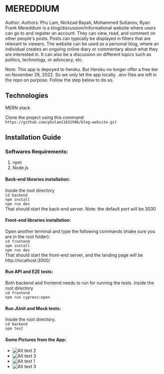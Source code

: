 # MEREDDIUM
Author: Authors: Phu Lam, Nickzad Bayati, Mohammed Sultanov, Ryan Frank
Mereddium is a blog/discussion/informational website where users can go to and register an account. They can view, read, and comment on other people's posts. Posts can typically be displayed in filters that are relevant to viewers. The website can be used as a personal blog, where an individual creates an ongoing online diary or commentary about what they are interested in. It can also be a discussion on different topics such as politics, technology, or advocacy, etc.
 
Note: This app is depoyed to heroku. But Heroku no longer offer a free tier on November 28, 2022.
So we only let the app locally. .env files are left in the repo on purpose. Follow the step below to do so. 

## Technologies
MERN stack

Clone the project using this command:
`https://github.com/phulam11031996/blog-website.git`

## Installation Guide
### Softwares Requirements:
1) npm
2) Node.js

#### Back-end libraries installation:
Inside the root directory<br />
`cd backend` <br />
`npm install` <br />
`npm run dev` <br />
That should start the back-end server. Note: the default port will be 3030

#### Front-end libraries installation:
Open another terminal and type the following commands (make sure you are in the root folder):<br />
`cd frontend`<br />
`npm install`<br />
`npm run dev`<br />
That should start the front-end server, and the landing page will be http://localhost:3000/

#### Run API and E2E tests:
Both backend and frontend needs to run for running the tests. Inside the root directory<br />
`cd frontend`<br />
`npm run cypress:open`<br />

#### Run JUnit and Mock tests:
Inside the root directory.<br />
`cd backend`<br />
`npm test`<br />

#### Some Pictures from the App:
* ![Alt text 2](https://res.cloudinary.com/dak2sbffy/image/upload/v1687237656/Screen_Shot_2023-06-19_at_9.59.32_PM_m4qrfn.png)
* ![Alt text 3](https://res.cloudinary.com/dak2sbffy/image/upload/v1687237656/Screen_Shot_2023-06-19_at_9.59.48_PM_hugg05.png)
* ![Alt text 1](https://res.cloudinary.com/dak2sbffy/image/upload/v1687237658/Screen_Shot_2023-06-19_at_9.58.38_PM_wzq6yy.png)
* ![Alt text 3](https://res.cloudinary.com/dak2sbffy/image/upload/v1687237657/Screen_Shot_2023-06-19_at_9.59.19_PM_yfawdl.png)
